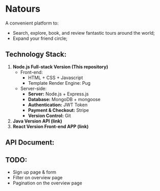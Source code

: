# Natours
A convenient platform to:
- Search, explore, book, and review fantastic tours around the world;
- Expand your friend circle;

## Technology Stack:
1. **__Node.js Full-stack Version (This repository)__**
    - Front-end:
        - HTML + CSS + Javascript
        - Template Render Engine: Pug
    - Server-side:
        - **Server:** Node.js + Express.js
        - **Database:** MongoDB + mongoose
        - **Authentication:** JWT Token
        - **Payment & Checkout:** Stripe
        - **Version Control:** Git
2. **__Java Version API (link)__**
3. **__React Version Front-end APP (link)__**

## API Document:

## TODO:
- Sign up page & form
- Filter on overview page
- Pagination on the overview page
